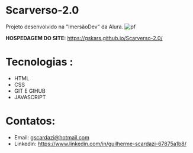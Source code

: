 # Scarverso-2.0
Projeto desenvolvido na "ImersãoDev" da Alura.
![pf](https://user-images.githubusercontent.com/112108655/192118222-de457425-0584-440a-b23b-83f959d87a59.png)

<B>HOSPEDAGEM DO SITE:</B>  https://gskars.github.io/Scarverso-2.0/
# Tecnologias :
- HTML
- CSS
- GIT E GIHUB
- JAVASCRIPT
# Contatos:
- Email: gscardazi@hotmail.com
- Linkedin: https://www.linkedin.com/in/guilherme-scardazi-67875a1b8/


